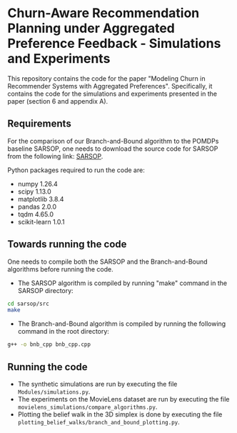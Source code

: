 # Churn-Aware Recommendation Planning under Aggregated Preference Feedback - Simulations and Experiments

This repository contains the code for the paper "Modeling Churn in Recommender Systems with Aggregated Preferences".
Specifically, it contains the code for the simulations and experiments presented in the paper (section 6 and appendix A).

## Requirements

For the comparison of our Branch-and-Bound algorithm to the POMDPs baseline SARSOP, one needs to download the source code for SARSOP from the following link: [SARSOP](https://github.com/AdaCompNUS/sarsop).

Python packages required to run the code are:

- numpy 1.26.4
- scipy 1.13.0
- matplotlib 3.8.4
- pandas 2.0.0
- tqdm 4.65.0
- scikit-learn 1.0.1

## Towards running the code
One needs to compile both the SARSOP and the Branch-and-Bound algorithms before running the code.
- The SARSOP algorithm is compiled by running "make" command in the SARSOP directory:
```bash
cd sarsop/src
make
```
- The Branch-and-Bound algorithm is compiled by running the following command in the root directory:
```bash
g++ -o bnb_cpp bnb_cpp.cpp
```

## Running the code

- The synthetic simulations are run by executing the file `Modules/simulations.py`.
- The experiments on the MovieLens dataset are run by executing the file `movielens_simulations/compare_algorithms.py`.
- Plotting the belief walk in the 3D simplex is done by executing the file `plotting_belief_walks/branch_and_bound_plotting.py`.
